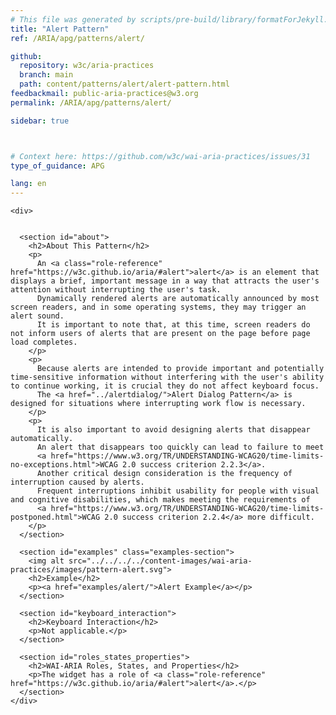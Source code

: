```yaml
---
# This file was generated by scripts/pre-build/library/formatForJekyll.js
title: "Alert Pattern"
ref: /ARIA/apg/patterns/alert/

github:
  repository: w3c/aria-practices
  branch: main
  path: content/patterns/alert/alert-pattern.html
feedbackmail: public-aria-practices@w3.org
permalink: /ARIA/apg/patterns/alert/

sidebar: true



# Context here: https://github.com/w3c/wai-aria-practices/issues/31
type_of_guidance: APG

lang: en
---
```

<meta charset="UTF-8" />
<meta content="width=device-width, initial-scale=1.0" name="viewport" />
<title>Alert Pattern</title>

<script src="../../../../content-assets/wai-aria-practices/shared/js/highlight.pack.js"></script>
<script src="../../../../content-assets/wai-aria-practices/shared/js/app.js"></script>

<script
  data-read-this-first="showImage:false"
  src="../../../../content-assets/wai-aria-practices/shared/js/read-this-first.js"
></script>


<link 
  rel="stylesheet"
  href="{{ '/content-assets/wai-aria-practices/styles.css' | relative_url }}"
>
<!-- Code highlighting styles -->
<link 
  rel="stylesheet"
  href="{{ '/content-assets/wai-aria-practices/shared/css/github.css' | relative_url }}"
>

<script>
const addBodyClass = undefined;
const enableSidebar = true;
if (addBodyClass) document.body.classList.add(addBodyClass);
if (enableSidebar) document.body.classList.add('has-sidebar');
</script>
    

<script>
    const parentPage = window.location.pathname.match(
      /\/(patterns|practices|about)\//
    )?.[1];
    if (parentPage) {
      const parentHref = 'a[href*="' + parentPage + '"]';
      document.querySelector(parentHref).classList.add('active');
    }
  </script>
<div>

    <div>
      

      <section id="about">
        <h2>About This Pattern</h2>
        <p>
          An <a class="role-reference" href="https://w3c.github.io/aria/#alert">alert</a> is an element that displays a brief, important message in a way that attracts the user's attention without interrupting the user's task.
          Dynamically rendered alerts are automatically announced by most screen readers, and in some operating systems, they may trigger an alert sound.
          It is important to note that, at this time, screen readers do not inform users of alerts that are present on the page before page load completes.
        </p>
        <p>
          Because alerts are intended to provide important and potentially time-sensitive information without interfering with the user's ability to continue working, it is crucial they do not affect keyboard focus.
          The <a href="../alertdialog/">Alert Dialog Pattern</a> is designed for situations where interrupting work flow is necessary.
        </p>
        <p>
          It is also important to avoid designing alerts that disappear automatically.
          An alert that disappears too quickly can lead to failure to meet
          <a href="https://www.w3.org/TR/UNDERSTANDING-WCAG20/time-limits-no-exceptions.html">WCAG 2.0 success criterion 2.2.3</a>.
          Another critical design consideration is the frequency of interruption caused by alerts.
          Frequent interruptions inhibit usability for people with visual and cognitive disabilities, which makes meeting the requirements of
          <a href="https://www.w3.org/TR/UNDERSTANDING-WCAG20/time-limits-postponed.html">WCAG 2.0 success criterion 2.2.4</a> more difficult.
        </p>
      </section>

      <section id="examples" class="examples-section">
        <img alt src="../../../../content-images/wai-aria-practices/images/pattern-alert.svg">
        <h2>Example</h2>
        <p><a href="examples/alert/">Alert Example</a></p>
      </section>

      <section id="keyboard_interaction">
        <h2>Keyboard Interaction</h2>
        <p>Not applicable.</p>
      </section>

      <section id="roles_states_properties">
        <h2>WAI-ARIA Roles, States, and Properties</h2>
        <p>The widget has a role of <a class="role-reference" href="https://w3c.github.io/aria/#alert">alert</a>.</p>
      </section>
    </div>
  
</div>
<script
  src="{{ '/content-assets/wai-aria-practices/shared/js/skipto.js' | relative_url }}"
  data-skipto="colorTheme:aria; displayOption:popup; containerElement:div"
></script>

